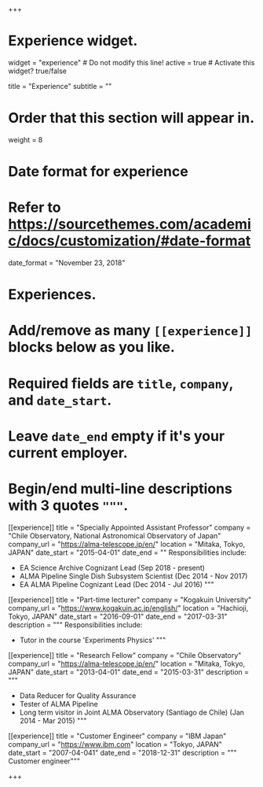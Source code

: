 +++
# Experience widget.
widget = "experience"  # Do not modify this line!
active = true  # Activate this widget? true/false

title = "Experience"
subtitle = ""

# Order that this section will appear in.
weight = 8

# Date format for experience
#   Refer to https://sourcethemes.com/academic/docs/customization/#date-format
date_format = "November 23, 2018"

# Experiences.
#   Add/remove as many `[[experience]]` blocks below as you like.
#   Required fields are `title`, `company`, and `date_start`.
#   Leave `date_end` empty if it's your current employer.
#   Begin/end multi-line descriptions with 3 quotes `"""`.
[[experience]]
  title = "Specially Appointed Assistant Professor"
  company = "Chile Observatory, National Astronomical Observatory of Japan"
  company_url = "https://alma-telescope.jp/en/"
  location = "Mitaka, Tokyo, JAPAN"
  date_start = "2015-04-01"
  date_end = ""
  Responsibilities include:
  
  * EA Science Archive Cognizant Lead (Sep 2018 - present)
  * ALMA Pipeline Single Dish Subsystem Scientist (Dec 2014 - Nov 2017)
  * EA ALMA Pipeline Cognizant Lead (Dec 2014 - Jul 2016)
  """
  
[[experience]]
  title = "Part-time lecturer"
  company = "Kogakuin University"
  company_url = "https://www.kogakuin.ac.jp/english/"
  location = "Hachioji, Tokyo, JAPAN"
  date_start = "2016-09-01"
  date_end = "2017-03-31"
  description = """ Responsibilities include:
  * Tutor in the course 'Experiments Physics'
  """

[[experience]]
  title = "Research Fellow"
  company = "Chile Observatory"
  company_url = "https://alma-telescope.jp/en/"
  location = "Mitaka, Tokyo, JAPAN"
  date_start = "2013-04-01"
  date_end = "2015-03-31"
  description = """ 
  
  * Data Reducer for Quality Assurance
  * Tester of ALMA Pipeline
  * Long term visitor in Joint ALMA Observatory (Santiago de Chile) (Jan 2014 - Mar 2015)
  """

[[experience]]
  title = "Customer Engineer"
  company = "IBM Japan"
  company_url = "https://www.ibm.com"
  location = "Tokyo, JAPAN"
  date_start = "2007-04-041"
  date_end = "2018-12-31"
  description = """ Customer engineer"""

+++
